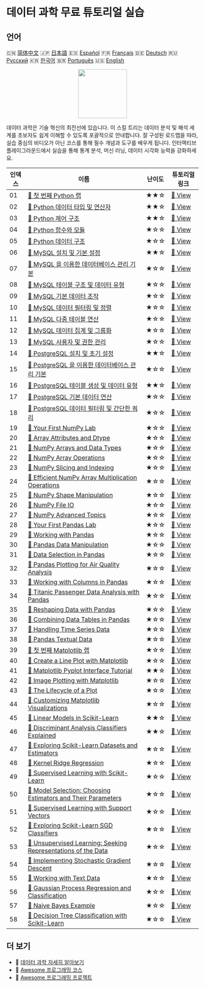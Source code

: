 # 데이터 과학 무료 튜토리얼 실습

## 언어

🇨🇳 [简体中文](README_zh.md) 🇯🇵 [日本語](README_ja.md) 🇪🇸 [Español](README_es.md) 🇫🇷 [Français](README_fr.md) 🇩🇪 [Deutsch](README_de.md) 🇷🇺 [Русский](README_ru.md) 🇰🇷 [한국어](README_ko.md) 🇧🇷 [Português](README_pt.md) 🇺🇸 [English](README.md) 

<div align="center">
<img width="128px" src="https://file.labex.io/path/Ctx67nWJaNg4.png">
</div>

데이터 과학은 기술 혁신의 최전선에 있습니다. 이 스킬 트리는 데이터 분석 및 해석 세계를 초보자도 쉽게 이해할 수 있도록 포괄적으로 안내합니다. 잘 구성된 로드맵을 따라, 실습 중심의 비디오가 아닌 코스를 통해 필수 개념과 도구를 배우게 됩니다. 인터랙티브 플레이그라운드에서 실습을 통해 통계 분석, 머신 러닝, 데이터 시각화 능력을 강화하세요.

|   인덱스 | 이름                                                                                                                                                              | 난이도   | 튜토리얼 링크                                                                                               |
|----------|-------------------------------------------------------------------------------------------------------------------------------------------------------------------|----------|-------------------------------------------------------------------------------------------------------------|
|       01 | [📖 첫 번째 Python 랩](https://labex.io/ko/tutorials/python-your-first-python-lab-270256)                                                                         | ★★☆      | [🔗 View](https://labex.io/ko/tutorials/python-your-first-python-lab-270256)                                |
|       02 | [📖 Python 데이터 타입 및 연산자](https://labex.io/ko/tutorials/python-python-data-types-and-operators-393077)                                                    | ★★☆      | [🔗 View](https://labex.io/ko/tutorials/python-python-data-types-and-operators-393077)                      |
|       03 | [📖 Python 제어 구조](https://labex.io/ko/tutorials/python-python-control-structures-393123)                                                                      | ★★☆      | [🔗 View](https://labex.io/ko/tutorials/python-python-control-structures-393123)                            |
|       04 | [📖 Python 함수와 모듈](https://labex.io/ko/tutorials/python-python-functions-and-modules-393141)                                                                 | ★☆☆      | [🔗 View](https://labex.io/ko/tutorials/python-python-functions-and-modules-393141)                         |
|       05 | [📖 Python 데이터 구조](https://labex.io/ko/tutorials/python-python-data-structures-393168)                                                                       | ★☆☆      | [🔗 View](https://labex.io/ko/tutorials/python-python-data-structures-393168)                               |
|       06 | [📖 MySQL 설치 및 기본 설정](https://labex.io/ko/tutorials/mysql-installation-and-basic-configuration-of-mysql-418415)                                            | ★★☆      | [🔗 View](https://labex.io/ko/tutorials/mysql-installation-and-basic-configuration-of-mysql-418415)         |
|       07 | [📖 MySQL 을 이용한 데이터베이스 관리 기본](https://labex.io/ko/tutorials/mysql-database-management-fundamentals-with-mysql-418414)                               | ★☆☆      | [🔗 View](https://labex.io/ko/tutorials/mysql-database-management-fundamentals-with-mysql-418414)           |
|       08 | [📖 MySQL 테이블 구조 및 데이터 유형](https://labex.io/ko/tutorials/mysql-mysql-table-structure-and-data-types-418307)                                            | ★☆☆      | [🔗 View](https://labex.io/ko/tutorials/mysql-mysql-table-structure-and-data-types-418307)                  |
|       09 | [📖 MySQL 기본 데이터 조작](https://labex.io/ko/tutorials/sql-mysql-basic-data-manipulation-418303)                                                               | ★☆☆      | [🔗 View](https://labex.io/ko/tutorials/sql-mysql-basic-data-manipulation-418303)                           |
|       10 | [📖 MySQL 데이터 필터링 및 정렬](https://labex.io/ko/tutorials/mysql-mysql-data-filtering-and-sorting-418305)                                                     | ★☆☆      | [🔗 View](https://labex.io/ko/tutorials/mysql-mysql-data-filtering-and-sorting-418305)                      |
|       11 | [📖 MySQL 다중 테이블 연산](https://labex.io/ko/tutorials/mysql-mysql-multi-table-operations-418306)                                                              | ★☆☆      | [🔗 View](https://labex.io/ko/tutorials/mysql-mysql-multi-table-operations-418306)                          |
|       12 | [📖 MySQL 데이터 집계 및 그룹화](https://labex.io/ko/tutorials/mysql-mysql-data-aggregation-and-grouping-418304)                                                  | ★☆☆      | [🔗 View](https://labex.io/ko/tutorials/mysql-mysql-data-aggregation-and-grouping-418304)                   |
|       13 | [📖 MySQL 사용자 및 권한 관리](https://labex.io/ko/tutorials/mysql-mysql-user-and-privileges-management-418308)                                                   | ★☆☆      | [🔗 View](https://labex.io/ko/tutorials/mysql-mysql-user-and-privileges-management-418308)                  |
|       14 | [📖 PostgreSQL 설치 및 초기 설정](https://labex.io/ko/tutorials/postgresql-installation-and-initial-setup-of-postgresql-550900)                                   | ★★☆      | [🔗 View](https://labex.io/ko/tutorials/postgresql-installation-and-initial-setup-of-postgresql-550900)     |
|       15 | [📖 PostgreSQL 을 이용한 데이터베이스 관리 기본](https://labex.io/ko/tutorials/postgresql-database-management-basics-with-postgresql-550899)                      | ★☆☆      | [🔗 View](https://labex.io/ko/tutorials/postgresql-database-management-basics-with-postgresql-550899)       |
|       16 | [📖 PostgreSQL 테이블 생성 및 데이터 유형](https://labex.io/ko/tutorials/postgresql-postgresql-table-creation-and-data-types-550901)                              | ★★☆      | [🔗 View](https://labex.io/ko/tutorials/postgresql-postgresql-table-creation-and-data-types-550901)         |
|       17 | [📖 PostgreSQL 기본 데이터 연산](https://labex.io/ko/tutorials/postgresql-basic-data-operations-in-postgresql-550897)                                             | ★☆☆      | [🔗 View](https://labex.io/ko/tutorials/postgresql-basic-data-operations-in-postgresql-550897)              |
|       18 | [📖 PostgreSQL 데이터 필터링 및 간단한 쿼리](https://labex.io/ko/tutorials/postgresql-data-filtering-and-simple-queries-in-postgresql-550898)                     | ★☆☆      | [🔗 View](https://labex.io/ko/tutorials/postgresql-data-filtering-and-simple-queries-in-postgresql-550898)  |
|       19 | [📖 Your First NumPy Lab](https://labex.io/ko/tutorials/numpy-your-first-numpy-lab-92735)                                                                         | ★☆☆      | [🔗 View](https://labex.io/ko/tutorials/numpy-your-first-numpy-lab-92735)                                   |
|       20 | [📖 Array Attributes and Dtype](https://labex.io/ko/tutorials/python-array-attributes-and-dtype-8027)                                                             | ★☆☆      | [🔗 View](https://labex.io/ko/tutorials/python-array-attributes-and-dtype-8027)                             |
|       21 | [📖 NumPy Arrays and Data Types](https://labex.io/ko/tutorials/python-numpy-arrays-and-data-types-4996)                                                           | ★☆☆      | [🔗 View](https://labex.io/ko/tutorials/python-numpy-arrays-and-data-types-4996)                            |
|       22 | [📖 NumPy Array Operations](https://labex.io/ko/tutorials/numpy-numpy-array-operations-1403)                                                                      | ★☆☆      | [🔗 View](https://labex.io/ko/tutorials/numpy-numpy-array-operations-1403)                                  |
|       23 | [📖 NumPy Slicing and Indexing](https://labex.io/ko/tutorials/python-numpy-slicing-and-indexing-352)                                                              | ★☆☆      | [🔗 View](https://labex.io/ko/tutorials/python-numpy-slicing-and-indexing-352)                              |
|       24 | [📖 Efficient NumPy Array Multiplication Operations](https://labex.io/ko/tutorials/python-efficient-numpy-array-multiplication-operations-5007)                   | ★☆☆      | [🔗 View](https://labex.io/ko/tutorials/python-efficient-numpy-array-multiplication-operations-5007)        |
|       25 | [📖 NumPy Shape Manipulation](https://labex.io/ko/tutorials/numpy-numpy-shape-manipulation-214)                                                                   | ★☆☆      | [🔗 View](https://labex.io/ko/tutorials/numpy-numpy-shape-manipulation-214)                                 |
|       26 | [📖 NumPy File IO](https://labex.io/ko/tutorials/python-numpy-file-io-127)                                                                                        | ★☆☆      | [🔗 View](https://labex.io/ko/tutorials/python-numpy-file-io-127)                                           |
|       27 | [📖 NumPy Advanced Topics](https://labex.io/ko/tutorials/python-numpy-advanced-topics-11)                                                                         | ★☆☆      | [🔗 View](https://labex.io/ko/tutorials/python-numpy-advanced-topics-11)                                    |
|       28 | [📖 Your First Pandas Lab](https://labex.io/ko/tutorials/pandas-your-first-pandas-lab-92727)                                                                      | ★☆☆      | [🔗 View](https://labex.io/ko/tutorials/pandas-your-first-pandas-lab-92727)                                 |
|       29 | [📖 Working with Pandas](https://labex.io/ko/tutorials/python-working-with-pandas-65430)                                                                          | ★☆☆      | [🔗 View](https://labex.io/ko/tutorials/python-working-with-pandas-65430)                                   |
|       30 | [📖 Pandas Data Manipulation](https://labex.io/ko/tutorials/python-pandas-data-manipulation-65431)                                                                | ★☆☆      | [🔗 View](https://labex.io/ko/tutorials/python-pandas-data-manipulation-65431)                              |
|       31 | [📖 Data Selection in Pandas](https://labex.io/ko/tutorials/python-data-selection-in-pandas-65432)                                                                | ★☆☆      | [🔗 View](https://labex.io/ko/tutorials/python-data-selection-in-pandas-65432)                              |
|       32 | [📖 Pandas Plotting for Air Quality Analysis](https://labex.io/ko/tutorials/python-pandas-plotting-for-air-quality-analysis-65433)                                | ★☆☆      | [🔗 View](https://labex.io/ko/tutorials/python-pandas-plotting-for-air-quality-analysis-65433)              |
|       33 | [📖 Working with Columns in Pandas](https://labex.io/ko/tutorials/python-working-with-columns-in-pandas-65434)                                                    | ★☆☆      | [🔗 View](https://labex.io/ko/tutorials/python-working-with-columns-in-pandas-65434)                        |
|       34 | [📖 Titanic Passenger Data Analysis with Pandas](https://labex.io/ko/tutorials/python-titanic-passenger-data-analysis-with-pandas-65435)                          | ★☆☆      | [🔗 View](https://labex.io/ko/tutorials/python-titanic-passenger-data-analysis-with-pandas-65435)           |
|       35 | [📖 Reshaping Data with Pandas](https://labex.io/ko/tutorials/python-reshaping-data-with-pandas-65436)                                                            | ★☆☆      | [🔗 View](https://labex.io/ko/tutorials/python-reshaping-data-with-pandas-65436)                            |
|       36 | [📖 Combining Data Tables in Pandas](https://labex.io/ko/tutorials/python-combining-data-tables-in-pandas-65437)                                                  | ★☆☆      | [🔗 View](https://labex.io/ko/tutorials/python-combining-data-tables-in-pandas-65437)                       |
|       37 | [📖 Handling Time Series Data](https://labex.io/ko/tutorials/python-handling-time-series-data-65438)                                                              | ★☆☆      | [🔗 View](https://labex.io/ko/tutorials/python-handling-time-series-data-65438)                             |
|       38 | [📖 Pandas Textual Data](https://labex.io/ko/tutorials/python-pandas-textual-data-65439)                                                                          | ★☆☆      | [🔗 View](https://labex.io/ko/tutorials/python-pandas-textual-data-65439)                                   |
|       39 | [📖 첫 번째 Matplotlib 랩](https://labex.io/ko/tutorials/python-your-first-matplotlib-lab-92737)                                                                  | ★☆☆      | [🔗 View](https://labex.io/ko/tutorials/python-your-first-matplotlib-lab-92737)                             |
|       40 | [📖 Create a Line Plot with Matplotlib](https://labex.io/ko/tutorials/python-create-a-line-plot-with-matplotlib-71147)                                            | ★☆☆      | [🔗 View](https://labex.io/ko/tutorials/python-create-a-line-plot-with-matplotlib-71147)                    |
|       41 | [📖 Matplotlib Pyplot Interface Tutorial](https://labex.io/ko/tutorials/matplotlib-matplotlib-pyplot-interface-tutorial-71148)                                    | ★★☆      | [🔗 View](https://labex.io/ko/tutorials/matplotlib-matplotlib-pyplot-interface-tutorial-71148)              |
|       42 | [📖 Image Plotting with Matplotlib](https://labex.io/ko/tutorials/matplotlib-image-plotting-with-matplotlib-71149)                                                | ★☆☆      | [🔗 View](https://labex.io/ko/tutorials/matplotlib-image-plotting-with-matplotlib-71149)                    |
|       43 | [📖 The Lifecycle of a Plot](https://labex.io/ko/tutorials/python-the-lifecycle-of-a-plot-71150)                                                                  | ★☆☆      | [🔗 View](https://labex.io/ko/tutorials/python-the-lifecycle-of-a-plot-71150)                               |
|       44 | [📖 Customizing Matplotlib Visualizations](https://labex.io/ko/tutorials/matplotlib-customizing-matplotlib-visualizations-71151)                                  | ★☆☆      | [🔗 View](https://labex.io/ko/tutorials/matplotlib-customizing-matplotlib-visualizations-71151)             |
|       45 | [📖 Linear Models in Scikit-Learn](https://labex.io/ko/tutorials/ml-linear-models-in-scikit-learn-71093)                                                          | ★★☆      | [🔗 View](https://labex.io/ko/tutorials/ml-linear-models-in-scikit-learn-71093)                             |
|       46 | [📖 Discriminant Analysis Classifiers Explained](https://labex.io/ko/tutorials/ml-discriminant-analysis-classifiers-explained-71094)                              | ★★☆      | [🔗 View](https://labex.io/ko/tutorials/ml-discriminant-analysis-classifiers-explained-71094)               |
|       47 | [📖 Exploring Scikit-Learn Datasets and Estimators](https://labex.io/ko/tutorials/ml-exploring-scikit-learn-datasets-and-estimators-71095)                        | ★☆☆      | [🔗 View](https://labex.io/ko/tutorials/ml-exploring-scikit-learn-datasets-and-estimators-71095)            |
|       48 | [📖 Kernel Ridge Regression](https://labex.io/ko/tutorials/ml-kernel-ridge-regression-71096)                                                                      | ★☆☆      | [🔗 View](https://labex.io/ko/tutorials/ml-kernel-ridge-regression-71096)                                   |
|       49 | [📖 Supervised Learning with Scikit-Learn](https://labex.io/ko/tutorials/ml-supervised-learning-with-scikit-learn-71097)                                          | ★☆☆      | [🔗 View](https://labex.io/ko/tutorials/ml-supervised-learning-with-scikit-learn-71097)                     |
|       50 | [📖 Model Selection: Choosing Estimators and Their Parameters](https://labex.io/ko/tutorials/ml-model-selection-choosing-estimators-and-their-parameters-71098)   | ★☆☆      | [🔗 View](https://labex.io/ko/tutorials/ml-model-selection-choosing-estimators-and-their-parameters-71098)  |
|       51 | [📖 Supervised Learning with Support Vectors](https://labex.io/ko/tutorials/ml-supervised-learning-with-support-vectors-71099)                                    | ★☆☆      | [🔗 View](https://labex.io/ko/tutorials/ml-supervised-learning-with-support-vectors-71099)                  |
|       52 | [📖 Exploring Scikit-Learn SGD Classifiers](https://labex.io/ko/tutorials/ml-exploring-scikit-learn-sgd-classifiers-71100)                                        | ★☆☆      | [🔗 View](https://labex.io/ko/tutorials/ml-exploring-scikit-learn-sgd-classifiers-71100)                    |
|       53 | [📖 Unsupervised Learning: Seeking Representations of the Data](https://labex.io/ko/tutorials/ml-unsupervised-learning-seeking-representations-of-the-data-71101) | ★☆☆      | [🔗 View](https://labex.io/ko/tutorials/ml-unsupervised-learning-seeking-representations-of-the-data-71101) |
|       54 | [📖 Implementing Stochastic Gradient Descent](https://labex.io/ko/tutorials/ml-implementing-stochastic-gradient-descent-71102)                                    | ★☆☆      | [🔗 View](https://labex.io/ko/tutorials/ml-implementing-stochastic-gradient-descent-71102)                  |
|       55 | [📖 Working with Text Data](https://labex.io/ko/tutorials/ml-working-with-text-data-71103)                                                                        | ★☆☆      | [🔗 View](https://labex.io/ko/tutorials/ml-working-with-text-data-71103)                                    |
|       56 | [📖 Gaussian Process Regression and Classification](https://labex.io/ko/tutorials/ml-gaussian-process-regression-and-classification-71104)                        | ★☆☆      | [🔗 View](https://labex.io/ko/tutorials/ml-gaussian-process-regression-and-classification-71104)            |
|       57 | [📖 Naive Bayes Example](https://labex.io/ko/tutorials/ml-naive-bayes-example-71106)                                                                              | ★☆☆      | [🔗 View](https://labex.io/ko/tutorials/ml-naive-bayes-example-71106)                                       |
|       58 | [📖 Decision Tree Classification with Scikit-Learn](https://labex.io/ko/tutorials/ml-decision-tree-classification-with-scikit-learn-71107)                        | ★☆☆      | [🔗 View](https://labex.io/ko/tutorials/ml-decision-tree-classification-with-scikit-learn-71107)            |

## 더 보기

- 🔗 [데이터 과학 자세히 알아보기](https://labex.io/ko/skilltrees/data-science)
- 🔗 [Awesome 프로그래밍 코스](https://github.com/labex-labs/awesome-programming-courses)
- 🔗 [Awesome 프로그래밍 프로젝트](https://github.com/labex-labs/awesome-programming-projects)


